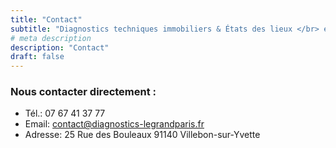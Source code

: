 ```yaml
---
title: "Contact"
subtitle: "Diagnostics techniques immobiliers & États des lieux </br> en **Essonne**, **Yvelines**, **Hauts-de-Seine**, **Val-de-Marne**"
# meta description
description: "Contact"
draft: false
---
```



### Nous contacter directement :

* Tél.: 07 67 41 37 77
* Email: contact@diagnostics-legrandparis.fr
* Adresse: 25 Rue des Bouleaux 91140 Villebon-sur-Yvette